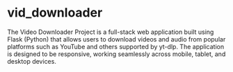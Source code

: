 # vid_downloader
The Video Downloader Project is a full-stack web application built using Flask (Python) that allows users to download videos and audio from popular platforms such as YouTube and others supported by yt-dlp. The application is designed to be responsive, working seamlessly across mobile, tablet, and desktop devices.
